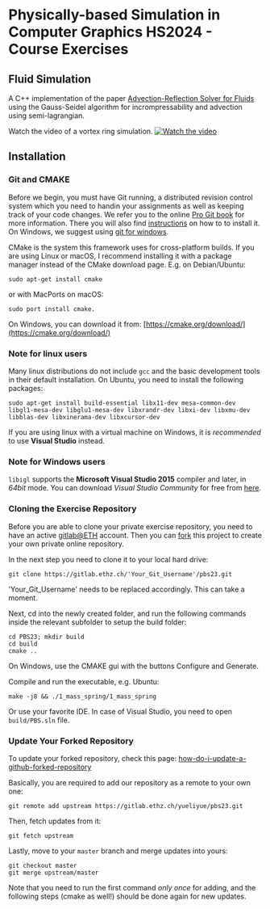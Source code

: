 # Physically-based Simulation in Computer Graphics HS2024 - Course Exercises

## Fluid Simulation

A C++ implementation of the paper [Advection-Reflection Solver for Fluids](https://jzehnder.me/publications/advectionReflection/paper.pdf) using the Gauss-Seidel algorithm for incrompressability and advection using semi-lagrangian.

Watch the video of a vortex ring simulation.
[![Watch the video](https://img.youtube.com/vi/Rtvxnun4Ti8/maxresdefault.jpg)](https://youtu.be/Rtvxnun4Ti8)


## Installation

### Git and CMAKE
Before we begin, you must have Git running, a distributed revision control system which you need to handin your assignments as well as keeping track of your code changes. We refer you to the online [Pro Git book](https://git-scm.com/book/en/v2) for more information. There you will also find [instructions](https://git-scm.com/book/en/v2/Getting-Started-Installing-Git]) on how to to install it. On Windows, we suggest using [git for windows](https://git-for-windows.github.io/).

CMake is the system this framework uses for cross-platform builds. If you are using Linux or macOS, I recommend installing it with a package manager instead of the CMake download page. E.g. on Debian/Ubuntu:
```
sudo apt-get install cmake
```
or with MacPorts on macOS:
```
sudo port install cmake.
```
On Windows, you can download it from:
[https://cmake.org/download/](https://cmake.org/download/)

### Note for linux users

Many linux distributions do not include `gcc` and the basic development tools in their default installation. On Ubuntu, you need to install the following packages:

```
sudo apt-get install build-essential libx11-dev mesa-common-dev libgl1-mesa-dev libglu1-mesa-dev libxrandr-dev libxi-dev libxmu-dev libblas-dev libxinerama-dev libxcursor-dev
```

If you are using linux with a virtual machine on Windows, it is *recommended* to use **Visual Studio** instead.

### Note for Windows users

`libigl` supports the **Microsoft Visual Studio 2015** compiler and later, in *64bit* mode. You can download *Visual Studio Community* for free from [here](https://visualstudio.microsoft.com/vs/).


### Cloning the Exercise Repository
Before you are able to clone your private exercise repository, you need to have an active [gitlab@ETH](https://gitlab.ethz.ch/) account. Then you can [fork](https://docs.gitlab.com/ee/gitlab-basics/fork-project.html) this project to create your own private online repository.

In the next step you need to clone it to your local hard drive:
```
git clone https://gitlab.ethz.ch/'Your_Git_Username'/pbs23.git
```
'Your_Git_Username' needs to be replaced accordingly. This can take a moment.

Next, cd into the newly created folder, and run the following commands inside the relevant subfolder to setup the build folder:
```
cd PBS23; mkdir build
cd build
cmake ..
```
On Windows, use the CMAKE gui with the buttons Configure and Generate.

Compile and run the executable, e.g. Ubuntu:
```
make -j8 && ./1_mass_spring/1_mass_spring
```
Or use your favorite IDE. In case of Visual Studio, you need to open ```build/PBS.sln``` file.

### Update Your Forked Repository

To update your forked repository, check this page: [how-do-i-update-a-github-forked-repository](https://stackoverflow.com/questions/7244321/how-do-i-update-a-github-forked-repository)

Basically, you are required to add our repository as a remote to your own one:
```
git remote add upstream https://gitlab.ethz.ch/yueliyue/pbs23.git
```
Then, fetch updates from it:
```
git fetch upstream
```
Lastly, move to your `master` branch and merge updates into yours:
```
git checkout master
git merge upstream/master
```
Note that you need to run the first command *only once* for adding, and the following steps (cmake as well!) should be done again for new updates.
